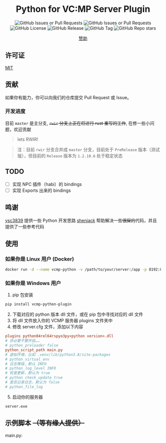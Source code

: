 <div align="center">

# Python for VC:MP Server Plugin

![GitHub Issues or Pull Requests](https://img.shields.io/github/issues-pr/tianxiu2b2t/vcmp-python-plugin)
![GitHub Issues or Pull Requests](https://img.shields.io/github/issues/tianxiu2b2t/vcmp-python-plugin)
![GitHub License](https://img.shields.io/github/license/tianxiu2b2t/vcmp-python-plugin)
![GitHub Release](https://img.shields.io/github/v/release/tianxiu2b2t/vcmp-python-plugin)
![GitHub Tag](https://img.shields.io/github/v/tag/tianxiu2b2t/vcmp-python-plugin)
![GitHub Repo stars](https://img.shields.io/github/stars/tianxiu2b2t/vcmp-python-plugin)
<!-- [![Build](https://github.com/TTB-Network/python-openbmclapi/actions/workflows/build.yml/badge.svg)](https://github.com/TTB-Network/python-openbmclapi/actions/workflows/build.yml)
[![Docker Build](https://github.com/TTB-Network/python-openbmclapi/actions/workflows/docker_build.yml/badge.svg)](https://github.com/TTB-Network/python-openbmclapi/actions/workflows/docker_build.yml)
[![Release](https://github.com/TTB-Network/python-openbmclapi/actions/workflows/release.yml/badge.svg)](https://github.com/TTB-Network/python-openbmclapi/actions/workflows/release.yml) -->
[赞助](https://afdian.net/a/atianxiua)
</div>

## 许可证

[MIT](LICENSE)

## 贡献

如果你有能力，你可以向我们的仓库提交 Pull Request 或 Issue。

### 开发进度

目前 `master` 是主分支, ~~`rwir` 分支上正在将进行 rust 重写的工作~~, 在修一些小问题，欢迎贡献

> lets RWIR!

> 注：目前 `rwir` 分支合并成 `master` 分支，目前处于 `PreRelease` 版本（测试版），但目前的 `Release` 版本为 `1.2.10.6` 处于稳定状态


## TODO
- [ ] 实现 NPC 插件（habi）的 bindings
- [ ] 实现 Exports 出来的 bindings

## 鸣谢

[ysc3839](https://github.com/ysc3839/vcmp-python-plugin) 提供一些 Python 开发思路
[shenjack](https://github.com/shenjackyuanjie/icalingua-bridge-bot) 帮助解决一些~~很屎的~~代码，并且提供了一些参考代码

## 使用

### 如果你是 Linux 用户 (Docker)

```bash
docker run -d --name vcmp-python -v /path/to/your/server:/app -p 8192:8192 tianxiu2b2t/vcmp-python server
```

### 如果你是 Windows 用户

1. pip 包安装
```bash
pip install vcmp-python-plugin
```

2. 下载对应的 python 版本 dll 文件，或在 pip 包中寻找对应的 dll 文件
3. 将 dll 文件放入你的 VCMP 服务器 plugins 文件夹中
4. 修改 server.cfg 文件，添加以下内容

```cfg
plugins python04rel64rspyo3py<python version>.dll
# 非必要不要开启……
# python_preloader false
python_script_path main.py
# 虚拟环境，比如 .venv/lib/python3.8/site-packages
# python_virtual_env 
# 日志等级，默认 INFO
# python_log_level INFO
# 检查更新，默认为 true
# python check_update true
# 是否记录日志，默认为 false
# python_file_log
```

5. 启动你的服务器
```bash
server.exe
```

## 示例脚本 ~~（等有缘人提供）~~
main.py:
```python

```